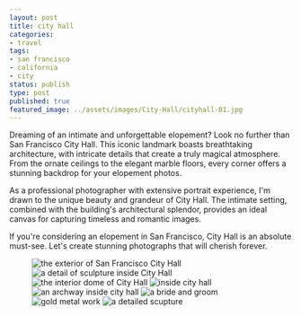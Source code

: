 ```yaml
---
layout: post
title: city hall
categories:
- travel
tags:
- san francisco
- california
- city
status: publish
type: post
published: true
featured_image: ../assets/images/City-Hall/cityhall-01.jpg
---
```

Dreaming of an intimate and unforgettable elopement? Look no further than San Francisco City Hall. This iconic landmark boasts breathtaking architecture, with intricate details that create a truly magical atmosphere. From the ornate ceilings to the elegant marble floors, every corner offers a stunning backdrop for your elopement photos.

As a professional photographer with extensive portrait experience, I'm drawn to the unique beauty and grandeur of City Hall. The intimate setting, combined with the building's architectural splendor, provides an ideal canvas for capturing timeless and romantic images.

If you're considering an elopement in San Francisco, City Hall is an absolute must-see. Let's create stunning photographs that will cherish forever.

<figure class="masonry">
<img class="three" src="/assets/images/City-Hall/cityhall-01.jpg" alt="the exterior of San Francisco City Hall">
<img src="/assets/images/City-Hall/cityhall-02.jpg" alt="a detail of sculpture inside City Hall">
<img class="two" src="/assets/images/City-Hall/cityhall-04.jpg" alt="the interior dome of City Hall">

<img class="two" src="/assets/images/City-Hall/cityhall-05.jpg" alt="inside city hall">
<img src="/assets/images/City-Hall/cityhall-06.jpg" alt="an archway inside city hall">

<img src="/assets/images/City-Hall/cityhall-03.jpg" alt="a bride and groom">
<img class="two" src="/assets/images/City-Hall/cityhall-07.jpg" alt="gold metal work">

<img class="three" src="/assets/images/City-Hall/cityhall-08.jpg" alt="a detailed scupture">

</figure>